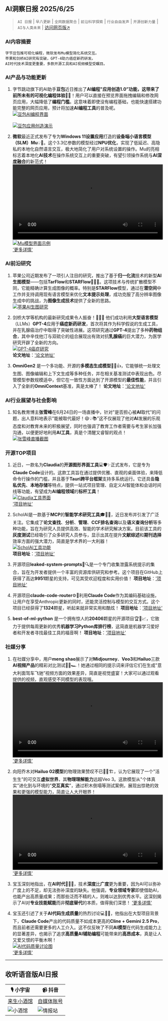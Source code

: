 ## AI洞察日报 2025/6/25

>  `AI 日报` | `早八更新` | `全网数据聚合` | `前沿科学探索` | `行业自由发声` | `开源创新力量` | `AI与人类未来` | [访问网页版↗️](https://ai.hubtoday.app/)



### **AI内容摘要**

```
字节豆包推可视化编程，微软发布Mu模型简化系统交互。
苹果和剑桥AI研究有突破，GPT-4助力癌症新药研发。
AI时代技术深度更重要，多款开源工具和AI视频模型受瞩目。
```



### **AI产品与功能更新**

1.  字节跳动旗下的AI助手**豆包**近日推出了**AI编程"应用创造1.0”**功能，这带来了前所未有的**可视化编程体验**🤩✨！用户可以直接在预览界面拖拽编辑和修改网页应用，大幅降低了**编程门槛**。这意味着即使没有编程基础，也能快速搭建功能完整的网页应用，预计将加速**AI编程工具**的普及呢。
    <br/> [![豆包AI编程界面](https://cdn.jsdelivr.net/gh/justlovemaki/imagehub@main/assets/2025/07/news_01jzjde7v2fc0azepz2mj8bjx1.jpg)](https://cdn.jsdelivr.net/gh/justlovemaki/imagehub@main/assets/2025/07/news_01jzjde7v2fc0azepz2mj8bjx1.jpg) <br/>
    <br/> [![豆包应用创造演示](https://cdn.jsdelivr.net/gh/justlovemaki/imagehub@main/assets/2025/07/news_01jzjdexrafv48wn1a7kg0javy.png)](https://cdn.jsdelivr.net/gh/justlovemaki/imagehub@main/assets/2025/07/news_01jzjdexrafv48wn1a7kg0javy.png) <br/>

2.  **微软**最近正式发布了专为**Windows 11设置应用**打造的**设备端小语言模型（SLM）Mu**💡🚀。这个3.3亿参数的模型经过**NPU优化**，实现了低延迟、高隐私的本地化自然语言交互，极大地简化了用户对系统设置的操作。Mu的亮相标志着本地化**AI技术**在操作系统交互上的重要突破，有望引领操作系统与**AI深度融合**的新范式！
    <video src="https://cdn.jsdelivr.net/gh/justlovemaki/imagehub@main/assets/2025/07/news_01jzjdf1q8eeys28zh4kne13hh.mp4" controls="controls" width="100%"></video>
    <br/> [![Mu模型界面示例](https://cdn.jsdelivr.net/gh/justlovemaki/imagehub@main/assets/2025/07/news_01jzjdevsfedmazx8f9665ghpz.png)](https://cdn.jsdelivr.net/gh/justlovemaki/imagehub@main/assets/2025/07/news_01jzjdevsfedmazx8f9665ghpz.png) <br/>
    ['更多详情'](https://blogs.windows.com/windowsexperience/2025/06/23/introducing-mu-language-model-and-how-it-enabled-the-agent-in-windows-settings/)

### **AI前沿研究**

1.  苹果公司近期发布了一项引人注目的研究，推出了基于**归一化流**技术的新型**AI生图模型**——包括**TarFlow**和**STARFlow**🍎🔬✨。这项技术与传统扩散模型不同，它能精确计算生成图像的概率。特别是**STARFlow**模型，通过在**潜空间**中工作并支持调用现有语言模型来优化**文本提示处理**，成功克服了高分辨率图像生成中的挑战，为**图像生成技术**提供了全新的思路。
    <br/> [![苹果AI生图研究](https://cdn.jsdelivr.net/gh/justlovemaki/imagehub@main/assets/2025/07/news_01jzjdemynf2rvgft36t2y0v6h.png)](https://cdn.jsdelivr.net/gh/justlovemaki/imagehub@main/assets/2025/07/news_01jzjdemynf2rvgft36t2y0v6h.png) <br/>

2.  剑桥大学等机构的最新研究成果令人振奋！💊🧬🌟 他们成功利用**大型语言模型**（LLMs）**GPT-4**应用于**癌症新药研发**，首次将其作为科学假说的生成工具，并在乳腺癌治疗中取得了突破性进展。这项研究通过**GPT-4**提出了多种**药物组合**，其中辛伐他汀与双硫仑的组合展现出有效对抗**乳腺癌**的巨大潜力，为医学研究开辟了全新的方向。
    <br/> [![GPT-4癌症研究](https://cdn.jsdelivr.net/gh/justlovemaki/imagehub@main/assets/2025/07/news_01jzjded3ve5x98b8deyb30vvt.png)](https://cdn.jsdelivr.net/gh/justlovemaki/imagehub@main/assets/2025/07/news_01jzjded3ve5x98b8deyb30vvt.png) <br/>
    **论文地址**：['论文地址'](https://royalsocietypublishing.org/doi/10.1098/rsif.2024.0674)

3.  **OmniGen2** 是一个多功能、开源的**多模态生成模型**🎨🤖👍，它能够统一处理文生图、图像编辑和上下文生成等多种任务，并在相关基准测试中表现出色。尽管模型参数规模适中，但它在一致性方面达到了开源模型的**最佳性能**，并且引入了全新的**OmniContext**基准，真是太棒了！
    **论文地址**：['论文地址'](https://arxiv.org/abs/2506.18871)

### **AI行业展望与社会影响**

1.  知名教育博主**张雪峰**在6月24日的一场直播中，针对"是否担心被**AI**取代”的问题，出人意料地表示"能被取代最好！😄💡📚”这不仅展现了他对**AI**发展的乐观态度和对教育未来的积极展望，同时也强调了教育工作者需要与考生家长加强沟通，以便更好地利用**AI工具**，真是个清醒又睿智的观点！
    <br/> [![张雪峰直播截图](https://cdn.jsdelivr.net/gh/justlovemaki/imagehub@main/assets/2025/07/news_01jzjde6amevea89kx0rb0npv5.jpg)](https://cdn.jsdelivr.net/gh/justlovemaki/imagehub@main/assets/2025/07/news_01jzjde6amevea89kx0rb0npv5.jpg) <br/>

### **开源TOP项目**

1.  近日，一款名为**Claudia**的**开源图形界面工具**💻🛡️✨正式发布，它是专为**Claude Code**设计的。这款工具旨在通过提供优雅、直观的桌面体验，来降低命令行操作的门槛，并且基于**Tauri跨平台框架**支持多系统运行。它还具备**隐私优先**、**本地存储**等特点，提供一站式项目管理、自定义AI智能体和会话时间线等功能，有望成为**AI编程领域**的**标杆工具**！
    <br/> [![Claudia工具界面](https://cdn.jsdelivr.net/gh/justlovemaki/imagehub@main/assets/2025/07/news_01jzjdf098fbga71q2zj6m5smc.png)](https://cdn.jsdelivr.net/gh/justlovemaki/imagehub@main/assets/2025/07/news_01jzjdf098fbga71q2zj6m5smc.png) <br/>
    ['项目地址'](https://github.com/getAsterisk/claudia)

2.  ScholAI是一款基于**MCP**的**智能学术研究工具**🎓🔬🚀，近日发布并引发了广泛关注。它集成了**论文查找**、**分析**、**管理**、**CCF排名查询**以及**语义查询分析**等多种功能，旨在为研究人员提供高效、智能的学术研究解决方案。目前该工具的**灰度测试**已经吸引了众多研究人员参与，显示出其在提升**文献综述**和**期刊选择**效率方面的强大潜力，简直是学术界的一大利器！
    <br/> [![ScholAI工具功能](https://cdn.jsdelivr.net/gh/justlovemaki/imagehub@main/assets/2025/07/news_01jzjdes3qedt8we4qf5z7h8xs.jpg)](https://cdn.jsdelivr.net/gh/justlovemaki/imagehub@main/assets/2025/07/news_01jzjdes3qedt8we4qf5z7h8xs.jpg) <br/>
    **项目地址**：['项目地址'](https://github.com/oDaiSuno/ScholAI)

3.  开源项目**leaked-system-prompts**🌟🔍是一个专门收集泄露系统提示的集合，旨在为开发者提供一个丰富的资源库供研究和参考。这个项目在GitHub上获得了高达**9951**颗星的支持，可见其受欢迎程度和实用价值！
    **项目地址**：['项目地址'](https://github.com/jujumilk3/leaked-system-prompts)

4.  开源项目**claude-code-router**⚙️🔗利用**Claude Code**作为其编码基础设施，让用户在享受Anthropic更新的同时，还能灵活控制与模型的交互方式。这个项目已经获得了**1324**颗星，听起来就非常实用和酷炫！
    **项目地址**：['项目地址'](https://github.com/musistudio/claude-code-router)

5.  **best-of-ml-python** 是一个拥有惊人的**20406**颗星的开源项目🏆🐍📈，它致力于提供每周更新的优秀**机器学习Python库排行榜**，这简直是机器学习爱好者和开发者寻找最佳工具的福音啊！
    **项目地址**：['项目地址'](https://github.com/ml-tooling/best-of-ml-python)

### **社媒分享**

1.  在社媒分享中，用户**meng shao**展示了对**Midjourney**、**Veo3**和**Hailuo**三款**AI视频产品**的精彩对比测试🎥🍝🏎️！她通过相同的提示词来评估它们在生成"意大利面驾车飞驰”视频方面的效果差异，简直是视觉盛宴！大家可以通过观看提供的视频，直观感受不同模型的表现哦。
    <video src="https://cdn.jsdelivr.net/gh/justlovemaki/imagehub@main/assets/2025/07/news_01jzjdfc39fjft63kqfaak730z.mp4" controls="controls" width="100%"></video>
    ['更多详情'](https://x.com/shao__meng/status/1937499181180158154)

2.  向阳乔木对**Hailuo 02模型**的物理效果赞叹不已🤯🌌🏗️，认为它展现了一个"活生生”的可交互**虚拟世界**，其**物理理解能力**远超Veo 3。这款模型从"个体真实”进化到与环境的"**交互真实**”，通过积木倒塌等测试案例，展现出惊艳的效果和更强的模型能力，简直让人大开眼界！
    <video src="https://cdn.jsdelivr.net/gh/justlovemaki/imagehub@main/assets/2025/07/news_01jzjdf5d6e0svsk94n87zh1w1.mp4" controls="controls" width="100%"></video>
    ['更多详情'](https://x.com/vista8/status/1937376239788130652)

3.  宝玉深刻地指出，在**AI时代**🤔🧠💡，技术**深度**比**广度**更为重要，因为AI可以弥补广度上的不足，却无法弥补深度的缺失。他强调，**专业领域专家**即使借助AI，也能产出高质量成果；而那些泛而不精的人，则难以达到优秀水平。这深刻揭示了AI对**专业技能赋能**而非**彻底替代**的本质，值得我们深思！
    ['更多详情'](https://x.com/dotey/status/1937352533485171025)

4.  宝玉还引述了关于**AI代码生成质量**的热烈讨论💻💸🧐，他指出在大型项目背景下，**Claude Code**产出的代码质量不如成本更高的**Cline + Gemini 2.5 Pro**，而且前者还需要更多的人工介入。这不仅反映了不同**AI模型**在代码生成能力上的显著差异，也揭示了追求**高质量AI辅助编程**可能带来的**高昂成本**，真是让人又爱又恨的平衡木啊！
    <br/> [![AI代码质量讨论图](https://cdn.jsdelivr.net/gh/justlovemaki/imagehub@main/assets/2025/07/news_01jzjde4zbed9tt0pkkcfbjdzq.jpg)](https://cdn.jsdelivr.net/gh/justlovemaki/imagehub@main/assets/2025/07/news_01jzjde4zbed9tt0pkkcfbjdzq.jpg) <br/>
    ['更多详情'](https://x.com/dotey/status/1937221441658732730)

---

## **收听语音版AI日报**

| 🎙️ **小宇宙** | 📹 **抖音** |
| --- | --- |
| [来生小酒馆](https://www.xiaoyuzhoufm.com/podcast/683c62b7c1ca9cf575a5030e)  |   [自媒体账号](https://www.douyin.com/user/MS4wLjABAAAAwpwqPQlu38sO38VyWgw9ZjDEnN4bMR5j8x111UxpseHR9DpB6-CveI5KRXOWuFwG)| 
| ![小酒馆](https://cdn.jsdelivr.net/gh/justlovemaki/imagehub@main/logo/f959f7984e9163fc50d3941d79a7f262.md.png) | ![情报站](https://cdn.jsdelivr.net/gh/justlovemaki/imagehub@main/logo/7fc30805eeb831e1e2baa3a240683ca3.md.png) |

    

